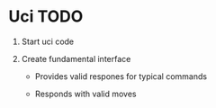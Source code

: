 # Uci TODO #

1. Start uci code

2. Create fundamental interface 

    * Provides valid respones for typical commands

    * Responds with valid moves
